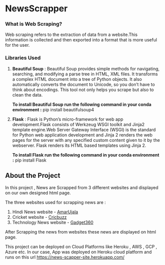 # NewsScrapper

### What is Web Scraping?
Web scraping refers to the extraction of data from a website.This information is collected and then exported into a format that is more useful for the user. 

### Libraries Used
1. __Beautiful Soup__ : Beautiful Soup provides simple methods for navigating, searching, and modifying a parse tree in HTML, XML files. It transforms a complex HTML document into a tree of Python objects. It also automatically converts the document to Unicode, so you don’t have to think about encodings. This tool not only helps you scrape but also to clean the data. 

    __To install Beautiful Soup run the following command in your conda environment :__ pip install beautifulsoup4

2. __Flask__ : Flask is Python’s micro-framework for web app development.Flask consists of Werkzeug WSGI toolkit and Jinja2 template engine.Web Server Gateway Interface (WSGI) is the standard for Python web application development and  Jinja 2 renders the web pages for the server with any specified custom content given to it by the webserver. Flask renders its HTML based templates using Jinja 2. 

    __To install Flask run the following command in your conda environment  :__ pip install Flask


## About the Project

In this project , News are Scrapped from 3 different websites and displayed on our own designed html page.

The three websites used for scrapping news are :

1. Hindi News website - [AmarUjala](https://www.amarujala.com/)
2. Cricket website - [Cricbuzz](https://www.cricbuzz.com/)
3. Technology News website - [Gadget360](https://gadgets.ndtv.com/)

After Scrapping the news from websites these news are displayed on html page.

This project can be deployed on Cloud Platforms like Heroku , AWS , GCP , Azure etc.
In our case, App was deployed on Heroku cloud platform and runs on this url https://news-scapper-site.herokuapp.com/
